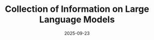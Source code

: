 ---
title: 'Collection of Information on Large Language Models'
date: 2025-09-23
permalink: /posts/pin/blog/llm
pin: true
---